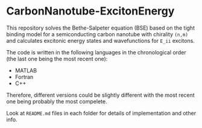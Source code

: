 # CarbonNanotube-ExcitonEnergy

This repository solves the Bethe-Salpeter equation (BSE) based on the tight binding model for a semiconducting carbon nanotube with chirality `(n,m)` and calculates excitonic energy states and wavefunctions for `E_ii` excitons.

The code is written in the following languages in the chronological order (the last one being the most recent one):

* MATLAB
* Fortran
* C++

Therefore, different versions could be slightly different with the most recent one being probably the most compelete.

Look at `README.md` files in each folder for details of implementation and other info.